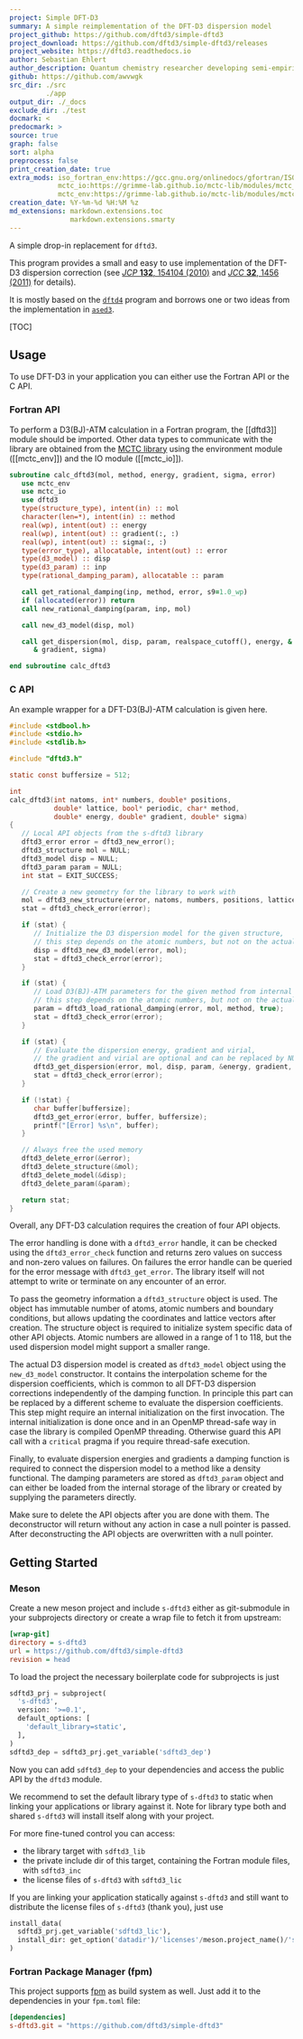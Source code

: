 ```yaml
---
project: Simple DFT-D3
summary: A simple reimplementation of the DFT-D3 dispersion model
project_github: https://github.com/dftd3/simple-dftd3
project_download: https://github.com/dftd3/simple-dftd3/releases
project_website: https://dftd3.readthedocs.io
author: Sebastian Ehlert
author_description: Quantum chemistry researcher developing semi-empirical quantum chemistry in Fortran and Python.
github: https://github.com/awvwgk
src_dir: ./src
         ./app
output_dir: ./_docs
exclude_dir: ./test
docmark: <
predocmark: >
source: true
graph: false
sort: alpha
preprocess: false
print_creation_date: true
extra_mods: iso_fortran_env:https://gcc.gnu.org/onlinedocs/gfortran/ISO_005fFORTRAN_005fENV.html
            mctc_io:https://grimme-lab.github.io/mctc-lib/modules/mctc_io.html
            mctc_env:https://grimme-lab.github.io/mctc-lib/modules/mctc_env.html
creation_date: %Y-%m-%d %H:%M %z
md_extensions: markdown.extensions.toc
               markdown.extensions.smarty
---
```


A simple drop-in replacement for ``dftd3``.

This program provides a small and easy to use implementation of the DFT-D3 dispersion correction
(see [*JCP* **132**, 154104 (2010)](https://dx.doi.org/10.1063/1.3382344)
and [*JCC* **32**, 1456 (2011)](https://dx.doi.org/10.1002/jcc.21759) for details).

It is mostly based on the [`dftd4`](https://github.com/dftd4/dftd4) program and
borrows one or two ideas from the implementation in [`ased3`](https://github.com/ehermes/ased3).


[TOC]


## Usage

To use DFT-D3 in your application you can either use the Fortran API or the C API.

### Fortran API

To perform a D3(BJ)-ATM calculation in a Fortran program, the [[dftd3]] module should be imported.
Other data types to communicate with the library are obtained from the [MCTC library](https://grimme-lab.github.io/mctc-lib) using the environment module ([[mctc_env]]) and the IO module ([[mctc_io]]).

```fortran
subroutine calc_dftd3(mol, method, energy, gradient, sigma, error)
   use mctc_env
   use mctc_io
   use dftd3
   type(structure_type), intent(in) :: mol
   character(len=*), intent(in) :: method
   real(wp), intent(out) :: energy
   real(wp), intent(out) :: gradient(:, :)
   real(wp), intent(out) :: sigma(:, :)
   type(error_type), allocatable, intent(out) :: error
   type(d3_model) :: disp
   type(d3_param) :: inp
   type(rational_damping_param), allocatable :: param

   call get_rational_damping(inp, method, error, s9=1.0_wp)
   if (allocated(error)) return
   call new_rational_damping(param, inp, mol)

   call new_d3_model(disp, mol)

   call get_dispersion(mol, disp, param, realspace_cutoff(), energy, &
      & gradient, sigma)

end subroutine calc_dftd3
```


### C API

An example wrapper for a DFT-D3(BJ)-ATM calculation is given here.

```c
#include <stdbool.h>
#include <stdio.h>
#include <stdlib.h>

#include "dftd3.h"

static const buffersize = 512;

int
calc_dftd3(int natoms, int* numbers, double* positions,
           double* lattice, bool* periodic, char* method,
           double* energy, double* gradient, double* sigma)
{
   // Local API objects from the s-dftd3 library
   dftd3_error error = dftd3_new_error();
   dftd3_structure mol = NULL;
   dftd3_model disp = NULL;
   dftd3_param param = NULL;
   int stat = EXIT_SUCCESS;

   // Create a new geometry for the library to work with
   mol = dftd3_new_structure(error, natoms, numbers, positions, lattice, periodic);
   stat = dftd3_check_error(error);

   if (stat) {
      // Initialize the D3 dispersion model for the given structure,
      // this step depends on the atomic numbers, but not on the actual geometry
      disp = dftd3_new_d3_model(error, mol);
      stat = dftd3_check_error(error);
   }

   if (stat) {
      // Load D3(BJ)-ATM parameters for the given method from internal storage,
      // this step depends on the atomic numbers, but not on the actual geometry
      param = dftd3_load_rational_damping(error, mol, method, true);
      stat = dftd3_check_error(error);
   }

   if (stat) {
      // Evaluate the dispersion energy, gradient and virial,
      // the gradient and virial are optional and can be replaced by NULL
      dftd3_get_dispersion(error, mol, disp, param, &energy, gradient, sigma);
      stat = dftd3_check_error(error);
   }

   if (!stat) {
      char buffer[buffersize];
      dftd3_get_error(error, buffer, buffersize);
      printf("[Error] %s\n", buffer);
   }

   // Always free the used memory
   dftd3_delete_error(&error);
   dftd3_delete_structure(&mol);
   dftd3_delete_model(&disp);
   dftd3_delete_param(&param);

   return stat;
}
```

Overall, any DFT-D3 calculation requires the creation of four API objects.

The error handling is done with a ``dftd3_error`` handle, it can be checked using the ``dftd3_error_check`` function and returns zero values on success and non-zero values on failures.
On failures the error handle can be queried for the error message with ``dftd3_get_error``.
The library itself will not attempt to write or terminate on any encounter of an error.

To pass the geometry information a ``dftd3_structure`` object is used.
The object has immutable number of atoms, atomic numbers and boundary conditions, but allows updating the coordinates and lattice vectors after creation.
The structure object is required to initialize system specific data of other API objects.
Atomic numbers are allowed in a range of 1 to 118, but the used dispersion model might support a smaller range.

The actual D3 dispersion model is created as ``dftd3_model`` object using the ``new_d3_model`` constructor.
It contains the interpolation scheme for the dispersion coefficients, which is common to all DFT-D3 dispersion corrections independently of the damping function.
In principle this part can be replaced by a different scheme to evaluate the dispersion coefficients.
This step might require an internal initialization on the first invocation.
The internal initialization is done once and in an OpenMP thread-safe way in case the library is compiled OpenMP threading.
Otherwise guard this API call with a ``critical`` pragma if you require thread-safe execution.

Finally, to evaluate dispersion energies and gradients a damping function is required to connect the dispersion model to a method like a density functional.
The damping parameters are stored as ``dftd3_param`` object and can either be loaded from the internal storage of the library or created by supplying the parameters directly.

Make sure to delete the API objects after you are done with them.
The deconstructor will return without any action in case a null pointer is passed.
After deconstructing the API objects are overwritten with a null pointer.


## Getting Started

### Meson

Create a new meson project and include `s-dftd3` either as git-submodule in your subprojects directory or create a wrap file to fetch it from upstream:

```ini
[wrap-git]
directory = s-dftd3
url = https://github.com/dftd3/simple-dftd3
revision = head
```

To load the project the necessary boilerplate code for subprojects is just

<!--pygments doesn't know about meson, python highlighting looks okayish-->
```python
sdftd3_prj = subproject(
  's-dftd3',
  version: '>=0.1',
  default_options: [
    'default_library=static',
  ],
)
sdftd3_dep = sdftd3_prj.get_variable('sdftd3_dep')
```

Now you can add `sdftd3_dep` to your dependencies and access the public API by the `dftd3` module.

We recommend to set the default library type of `s-dftd3` to static when linking your applications or library against it.
Note for library type both and shared `s-dftd3` will install itself along with your project.

For more fine-tuned control you can access:

- the library target with `sdftd3_lib`
- the private include dir of this target, containing the Fortran module files, with `sdftd3_inc`
- the license files of `s-dftd3` with `sdftd3_lic`

If you are linking your application statically against `s-dftd3` and still want to distribute the license files of `s-dftd3` (thank you), just use

```python
install_data(
  sdftd3_prj.get_variable('sdftd3_lic'),
  install_dir: get_option('datadir')/'licenses'/meson.project_name()/'s-dftd3',
)
```


### Fortran Package Manager (fpm)

This project supports [fpm](https://github.com/fortran-lang/fpm) as build system as well.
Just add it to the dependencies in your `fpm.toml` file:

```toml
[dependencies]
s-dftd3.git = "https://github.com/dftd3/simple-dftd3"
```
